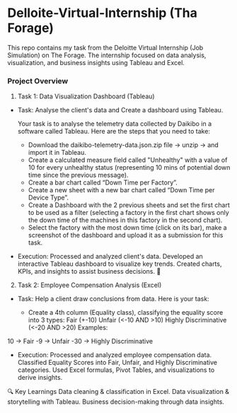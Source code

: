 # Delloite-Virtual-Internship (Tha Forage)
This repo contains my task from the Deloitte Virtual Internship (Job Simulation) on The Forage. The internship focused on data analysis, visualization, and business insights using Tableau and Excel.


### Project Overview

1.  Task 1: Data Visualization Dashboard (Tableau)

  - Task: Analyse the client's data and Create a dashboard using Tableau.

    Your task is to analyse the telemetry data collected by Daikibo in a software called Tableau. Here are the steps that you need to take:

    - Download the daikibo-telemetry-data.json.zip file -> unzip -> and import it in Tableau.
    - Create a calculated measure field called "Unhealthy" with a value of 10 for every unhealthy status (representing 10 mins of potential down time since the previous message).
    - Create a bar chart called “Down Time per Factory”.
    - Create a new sheet with a new bar chart called “Down Time per Device Type”.
    - Create a Dashboard with the 2 previous sheets and set the first chart to be used as a filter (selecting a factory in the first chart shows only the down time of the machines in this factory in the second chart).
    - Select the factory with the most down time (click on its bar), make a screenshot of the dashboard and upload it as a submission for this task.

  - Execution: Processed and analyzed client's data. Developed an interactive Tableau dashboard to visualize key trends. Created charts, KPIs, and insights to assist business decisions. 📂

2. Task 2: Employee Compensation Analysis (Excel)

- Task: Help a client draw conclusions from data.
   Here is your task:

   - Create a 4th column (Equality class), classifying the equality score into 3 types:
Fair (+-10)
Unfair (<-10 AND >10)
Highly Discriminative (<-20 AND >20)
Examples:

10 → Fair
-9 → Unfair
-30 → Highly Discriminative

- Execution: Processed and analyzed employee compensation data. Classified Equality Scores into Fair, Unfair, and Highly Discriminative categories. Used Excel formulas, Pivot Tables, and visualizations to derive insights.


🔍 Key Learnings Data cleaning & classification in Excel. Data visualization & storytelling with Tableau. Business decision-making through data insights. 
